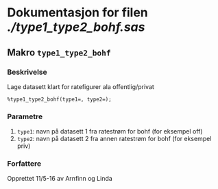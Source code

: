 
# Dokumentasjon for filen *./type1_type2_bohf.sas*


## Makro `type1_type2_bohf`

### Beskrivelse

Lage datasett klart for ratefigurer ala offentlig/privat

```
%type1_type2_bohf(type1=, type2=);
```

### Parametre

1. `type1`: navn på datasett 1 fra ratestrøm for bohf (for eksempel off)
2. `type2`: navn på datasett 2 fra annen ratestrøm for bohf (for eksempel priv)

### Forfattere

Opprettet 11/5-16 av Arnfinn og Linda
